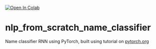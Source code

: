 [![Open In Colab](https://colab.research.google.com/assets/colab-badge.svg)](https://colab.research.google.com/drive/1PFF7HN1-61TudzAXA09Japa66Xoy6Hsa#scrollTo=esSSSJcCahuS)

# nlp_from_scratch_name_classifier
Name classifier RNN using PyTorch, built using tutorial on [pytorch.org](https://pytorch.org/tutorials/intermediate/char_rnn_classification_tutorial.html)

